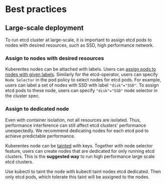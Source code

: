 # Best practices

## Large-scale deployment

To run etcd cluster at large-scale, it is important to assign etcd pods to nodes with desired resources, such as SSD, high performance network. 

### Assign to nodes with desired resources

Kuberentes nodes can be attached with labels. Users can [assign pods to nodes with given labels](http://kubernetes.io/docs/user-guide/node-selection/). Similarly for the etcd-operator, users can specify `Node Selector` in the pod policy to select nodes for etcd pods. For example, users can label a set of nodes with SSD with label `"disk"="SSD"`. To assign etcd pods to these node, users can specify `"disk"="SSD"` node selector in the cluster spec.

### Assign to dedicated node

Even with container isolation, not all resources are isolated. Thus, performance interference can still affect etcd clusters' performance unexpectedly. We recommend dedicating nodes for each etcd pod to achieve predictable performance.

Kuberentes node can be [tainted](https://github.com/kubernetes/community/blob/master/contributors/design-proposals/scheduling/taint-toleration-dedicated.md) with keys. Together with node selector feature, users can create nodes that are dedicated for only running etcd clusters. This is the **suggested way** to run high performance large scale etcd clusters.

Use kubectl to taint the node with kubectl taint nodes etcd dedicated. Then only etcd pods, which tolerate this taint will be assigned to the nodes.
